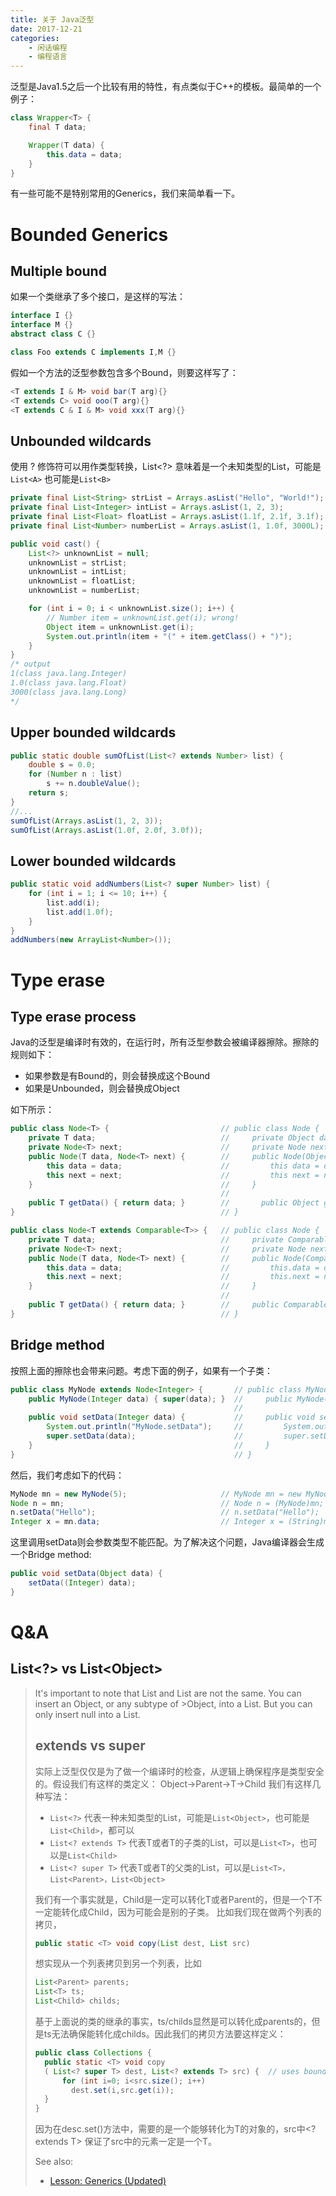 ```yaml
---
title: 关于 Java泛型
date: 2017-12-21
categories:  
    - 闲话编程
    - 编程语言
---
```

泛型是Java1.5之后一个比较有用的特性，有点类似于C++的模板。最简单的一个例子：

```java
class Wrapper<T> {
    final T data;

    Wrapper(T data) {
        this.data = data;
    }
}
```
有一些可能不是特别常用的Generics，我们来简单看一下。
<!--more-->

# Bounded Generics
## Multiple bound
如果一个类继承了多个接口，是这样的写法：
```java
interface I {}
interface M {}
abstract class C {}

class Foo extends C implements I,M {}
```
假如一个方法的泛型参数包含多个Bound，则要这样写了：
```java
<T extends I & M> void bar(T arg){}
<T extends C> void ooo(T arg){}
<T extends C & I & M> void xxx(T arg){}
```
## Unbounded wildcards

使用 ? 修饰符可以用作类型转换，List<?> 意味着是一个未知类型的List，可能是`List<A>` 也可能是`List<B>`
```java
private final List<String> strList = Arrays.asList("Hello", "World!");
private final List<Integer> intList = Arrays.asList(1, 2, 3);
private final List<Float> floatList = Arrays.asList(1.1f, 2.1f, 3.1f);
private final List<Number> numberList = Arrays.asList(1, 1.0f, 3000L);

public void cast() {
    List<?> unknownList = null;
    unknownList = strList;
    unknownList = intList;
    unknownList = floatList;
    unknownList = numberList;

    for (int i = 0; i < unknownList.size(); i++) {
        // Number item = unknownList.get(i); wrong! 
        Object item = unknownList.get(i);
        System.out.println(item + "(" + item.getClass() + ")");
    }
}
/* output
1(class java.lang.Integer)
1.0(class java.lang.Float)
3000(class java.lang.Long)
*/
```
## Upper bounded wildcards

```java
public static double sumOfList(List<? extends Number> list) {
    double s = 0.0;
    for (Number n : list)
        s += n.doubleValue();
    return s;
}
//...
sumOfList(Arrays.asList(1, 2, 3));
sumOfList(Arrays.asList(1.0f, 2.0f, 3.0f));
```

## Lower bounded wildcards

```java
public static void addNumbers(List<? super Number> list) {
    for (int i = 1; i <= 10; i++) {
        list.add(i);
        list.add(1.0f);
    }
}
addNumbers(new ArrayList<Number>());
```

# Type erase
## Type erase process

Java的泛型是编译时有效的，在运行时，所有泛型参数会被编译器擦除。擦除的规则如下：

* 如果参数是有Bound的，则会替换成这个Bound
* 如果是Unbounded，则会替换成Object

如下所示：

```java
public class Node<T> {                         // public class Node {
    private T data;                            //     private Object data;
    private Node<T> next;                      //     private Node next;
    public Node(T data, Node<T> next) {        //     public Node(Object data, Node next) {
        this data = data;                      //         this data = data;
        this next = next;                      //         this next = next;
    }                                          //     }
                                               // 
    public T getData() { return data; }        //    	public Object getData() { return data; }
}                                              // }

public class Node<T extends Comparable<T>> {   // public class Node {
    private T data;                            //     private Comparable data;
    private Node<T> next;                      //     private Node next;
    public Node(T data, Node<T> next) {        //     public Node(Comparable data, Node next) {
        this.data = data;                      //         this.data = data;
        this.next = next;                      //         this.next = next;
    }                                          //     }
                                               // 
    public T getData() { return data; }        //     public Comparable getData() { return data; }
}                                              // }
```
## Bridge method
按照上面的擦除也会带来问题。考虑下面的例子，如果有一个子类：
```java
public class MyNode extends Node<Integer> {       // public class MyNode extends Node {
    public MyNode(Integer data) { super(data); }  //     public MyNode(Integer data) { super(data); }
                                                  // 
    public void setData(Integer data) {           //     public void setData(Integer data) {
        System.out.println("MyNode.setData");     //         System.out.println("MyNode.setData");
        super.setData(data);                      //         super.setData(data);
    }                                             //     }
}                                                 // }
```
然后，我们考虑如下的代码：
```java
MyNode mn = new MyNode(5);                     // MyNode mn = new MyNode(5);
Node n = mn;                                   // Node n = (MyNode)mn;
n.setData("Hello");                            // n.setData("Hello");
Integer x = mn.data;                           // Integer x = (String)mn.data;
```
这里调用setData则会参数类型不能匹配。为了解决这个问题，Java编译器会生成一个Bridge method:
```java
public void setData(Object data) {
    setData((Integer) data);
}
```

# Q&A

## List\<?\> vs List\<Object\>

>It's important to note that List<Object> and List<?> are not the same. You can insert an Object, or any subtype of >Object, into a List<Object>. But you can only insert null into a List<?>.

## extends vs super

实际上泛型仅仅是为了做一个编译时的检查，从逻辑上确保程序是类型安全的。假设我们有这样的类定义：
Object->Parent->T->Child
我们有这样几种写法：

* ```List<?>``` 代表一种未知类型的List，可能是```List<Object>```，也可能是```List<Child>```，都可以
* ```List<? extends T>``` 代表T或者T的子类的List，可以是```List<T>```，也可以是```List<Child> ```
* ```List<? super T>``` 代表T或者T的父类的List，可以是```List<T>，List<Parent>，List<Object>```

我们有一个事实就是，Child是一定可以转化T或者Parent的，但是一个T不一定能转化成Child，因为可能会是别的子类。
比如我们现在做两个列表的拷贝，
```java
public static <T> void copy(List dest, List src)
```
想实现从一个列表拷贝到另一个列表，比如
```java
List<Parent> parents;
List<T> ts;
List<Child> childs;
```
基于上面说的类的继承的事实，ts/childs显然是可以转化成parents的，但是ts无法确保能转化成childs。因此我们的拷贝方法要这样定义：
```java
public class Collections { 
  public static <T> void copy  
  ( List<? super T> dest, List<? extends T> src) {  // uses bounded wildcards 
      for (int i=0; i<src.size(); i++) 
        dest.set(i,src.get(i)); 
  } 
}
```
因为在desc.set()方法中，需要的是一个能够转化为T的对象的，src中<? extends T> 保证了src中的元素一定是一个T。

See also:

* [Lesson: Generics (Updated)](https://docs.oracle.com/javase/tutorial/java/generics/index.html)
